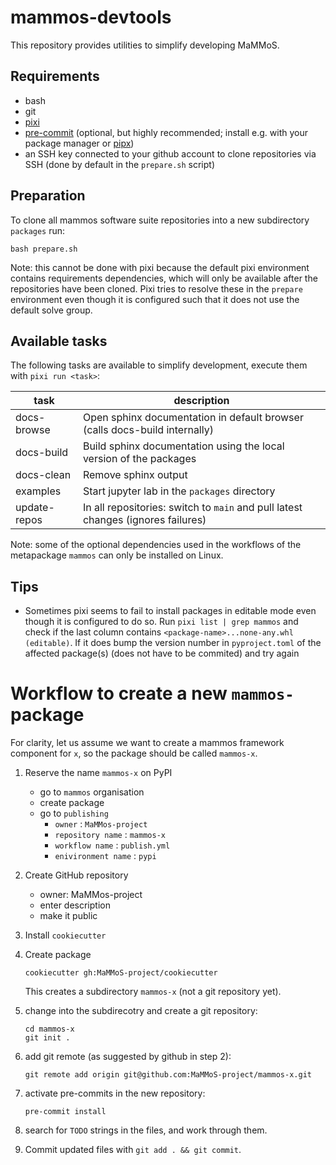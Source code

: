 # mammos-devtools

This repository provides utilities to simplify developing MaMMoS.

## Requirements
- bash
- git
- [pixi](https://pixi.sh/latest/)
- [pre-commit](https://pre-commit.com/) (optional, but highly recommended;
  install e.g. with your package manager or [pipx](https://pipx.pypa.io/latest/installation/))
- an SSH key connected to your github account to clone repositories via SSH
  (done by default in the `prepare.sh` script)

## Preparation

To clone all mammos software suite repositories into a new subdirectory
`packages` run:
```shell
bash prepare.sh
```

Note: this cannot be done with pixi because the default pixi environment
contains requirements dependencies, which will only be available after the
repositories have been cloned. Pixi tries to resolve these in the `prepare`
environment even though it is configured such that it does not use the default
solve group.


## Available tasks

The following tasks are available to simplify development, execute them with
`pixi run <task>`:

| task         | description                                                                      |
|--------------|----------------------------------------------------------------------------------|
| docs-browse  | Open sphinx documentation in default browser (calls docs-build internally)       |
| docs-build   | Build sphinx documentation using the local version of the packages               |
| docs-clean   | Remove sphinx output                                                             |
| examples     | Start jupyter lab in the `packages` directory                                    |
| update-repos | In all repositories: switch to `main` and pull latest changes (ignores failures) |

Note: some of the optional dependencies used in the workflows of the metapackage
`mammos` can only be installed on Linux.

## Tips

- Sometimes pixi seems to fail to install packages in editable mode even though
  it is configured to do so. Run `pixi list | grep mammos` and check if the last
  column contains `<package-name>...none-any.whl (editable)`. If it does bump
  the version number in `pyproject.toml` of the affected package(s) (does not
  have to be commited) and try again

# Workflow to create a new `mammos-` package

For clarity, let us assume we want to create a mammos framework component for `x`, so the package should be called `mammos-x`.

1. Reserve the name `mammos-x` on PyPI

   - go to `mammos` organisation 
   - create package
   - go to `publishing`
     - `owner` : `MaMMos-project`
     - `repository name` : `mammos-x`
     - `workflow name` : `publish.yml`
     - `enivironment name` : `pypi`
    
2. Create GitHub repository
   - owner: MaMMos-project
   - enter description
   - make it public

3. Install `cookiecutter`

4. Create package

   ```
   cookiecutter gh:MaMMoS-project/cookiecutter
   ```

   This creates a subdirectory `mammos-x` (not a git repository yet).

5. change into the subdirecotry and create a git repository:

   ```console
   cd mammos-x
   git init .
   ```

6. add git remote (as suggested by github in step 2):

   ```
   git remote add origin git@github.com:MaMMoS-project/mammos-x.git
   ```

7. activate pre-commits in the new repository:

   ```
   pre-commit install
   ```

8. search for `TODO` strings in the files, and work through them.

9. Commit updated files with `git add . && git commit`.

